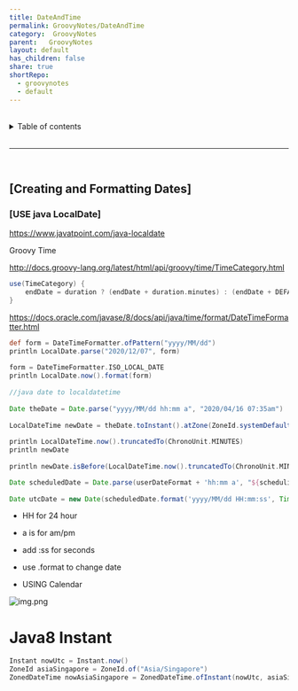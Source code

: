 ```yaml
---  
title: DateAndTime    
permalink: GroovyNotes/DateAndTime    
category:  GroovyNotes    
parent:   GroovyNotes    
layout: default    
has_children: false    
share: true    
shortRepo:    
  - groovynotes    
  - default    
---  
```

    
    
<br/>    
    
<details markdown="block">    
<summary>    
Table of contents    
</summary>    
{: .text-delta }    
1. TOC    
{:toc}    
</details>    
    
<br/>    
    
***    
    
<br/>    
    
## **[Creating and Formatting Dates]**    
    
### **[USE java LocalDate]**    
    
<https://www.javatpoint.com/java-localdate>    
    
Groovy Time    
    
<http://docs.groovy-lang.org/latest/html/api/groovy/time/TimeCategory.html>    
    
```groovy    
use(TimeCategory) {    
    endDate = duration ? (endDate + duration.minutes) : (endDate + DEFAULTDURATION.minutes)    
}    
```    
    
<https://docs.oracle.com/javase/8/docs/api/java/time/format/DateTimeFormatter.html>    
    
```groovy    
def form = DateTimeFormatter.ofPattern("yyyy/MM/dd")    
println LocalDate.parse("2020/12/07", form)    
    
form = DateTimeFormatter.ISO_LOCAL_DATE    
println LocalDate.now().format(form)    
    
//java date to localdatetime    
    
Date theDate = Date.parse("yyyy/MM/dd hh:mm a", "2020/04/16 07:35am")    
    
LocalDateTime newDate = theDate.toInstant().atZone(ZoneId.systemDefault()).toLocalDateTime()    
    
println LocalDateTime.now().truncatedTo(ChronoUnit.MINUTES)    
println newDate    
    
println newDate.isBefore(LocalDateTime.now().truncatedTo(ChronoUnit.MINUTES))    
```    
    
```groovy    
Date scheduledDate = Date.parse(userDateFormat + 'hh:mm a', "${schedulingParams?.scheduledDate} ${schedulingParams?.scheduledTime}")    
    
Date utcDate = new Date(scheduledDate.format('yyyy/MM/dd HH:mm:ss', TimeZone.getTimeZone("UTC")))    
```    
    
- HH for 24 hour    
    
- a is for am/pm    
    
- add :ss for seconds    
    
- use .format to change date    
    
- USING Calendar    
    
![img.png](assets/images/img.png)    
    
# Java8 Instant    
    
```groovy    
Instant nowUtc = Instant.now()    
ZoneId asiaSingapore = ZoneId.of("Asia/Singapore")    
ZonedDateTime nowAsiaSingapore = ZonedDateTime.ofInstant(nowUtc, asiaSingapore)    
```